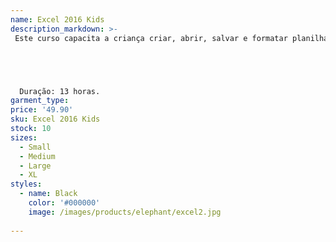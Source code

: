 ```yaml
---
name: Excel 2016 Kids
description_markdown: >-
 Este curso capacita a criança criar, abrir, salvar e formatar planilhas, criar gráficos, inserir fórmulas para realizar diversos cálculos, facilitando o trabalho do dia-a-dia como a construção de uma Planilha de contas, comparação de preços, entre outros arquivos muito úteis, assim como efetuar alguns cálculos básicos. Também é ensinado a formatá-las e inserir gráficos utilizando os dados contidos na planilha.





  Duração: 13 horas.
garment_type:
price: '49.90'
sku: Excel 2016 Kids
stock: 10
sizes:
  - Small
  - Medium
  - Large
  - XL
styles:
  - name: Black
    color: '#000000'
    image: /images/products/elephant/excel2.jpg
  
---
```

